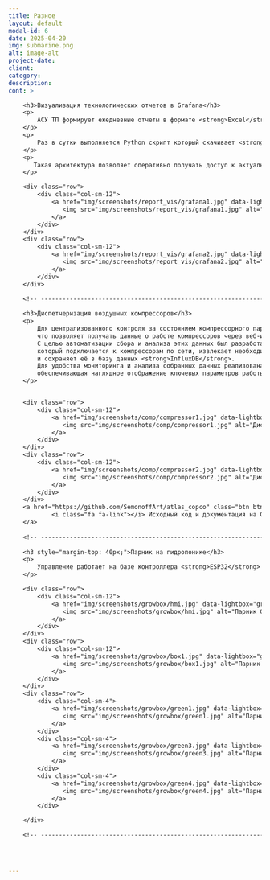 ```yaml
---
title: Разное
layout: default
modal-id: 6
date: 2025-04-20
img: submarine.png
alt: image-alt
project-date: 
client: 
category: 
description: 
cont: >

    <h3>Визуализация технологических отчетов в Grafana</h3>
    <p>
        АСУ ТП формирует ежедневные отчеты в формате <strong>Excel</strong>. Для их наглядного отображения реализована визуализация в системе <strong>Grafana</strong>.
    </p>
    <p>
        Раз в сутки выполняется Python скрипт который скачивает <strong>xlsx</strong>-файлы с FTP-сервера, извлекает из них информацию и сохраняет в базе <strong>InfluxDB</strong>. Откуда данные визуализируется в <strong>Grafana</strong>. 
    </p>
    <p>
       Такая архитектура позволяет оперативно получать доступ к актуальным данным и анализировать их в удобной визуальной форме.
    </p>

    <div class="row">
        <div class="col-sm-12">
            <a href="img/screenshots/report_vis/grafana1.jpg" data-lightbox="grafana" data-title="Grafana Визуализация отчёта отделения измельчения">
               <img src="img/screenshots/report_vis/grafana1.jpg" alt="Grafana Визуализация отчёта отделения измельчения" class="img-responsive">
            </a>
        </div>
    </div>
    <div class="row">
        <div class="col-sm-12">
            <a href="img/screenshots/report_vis/grafana2.jpg" data-lightbox="grafana" data-title="Grafana Визуализация отчёта реагентного отделения">
               <img src="img/screenshots/report_vis/grafana2.jpg" alt="Grafana Визуализация отчёта реагентного отделения" class="img-responsive">
            </a>
        </div>
    </div>

    <!-- ----------------------------------------------------------------------------- -->
    
    <h3>Диспетчеризация воздушных компрессоров</h3>
    <p>
        Для централизованного контроля за состоянием компрессорного парка оборудование подключено к сети Ethernet, 
        что позволяет получать данные о работе компрессоров через веб-интерфейс. 
        С целью автоматизации сбора и анализа этих данных был разработан Python-скрипт, 
        который подключается к компрессорам по сети, извлекает необходимую информацию с их веб-страниц
        и сохраняет её в базу данных <strong>InfluxDB</strong>. 
        Для удобства мониторинга и анализа собранных данных реализована визуализация в <strong>Grafana</strong>, 
        обеспечивающая наглядное отображение ключевых параметров работы оборудования в реальном времени.
    </p>


    <div class="row">
        <div class="col-sm-12">
            <a href="img/screenshots/comp/compressor1.jpg" data-lightbox="comp" data-title="Диспетчеризация воздушных компрессоров 1">
               <img src="img/screenshots/comp/compressor1.jpg" alt="Диспетчеризация воздушных компрессоров" class="img-responsive">
            </a>
        </div>
    </div>
    <div class="row">
        <div class="col-sm-12">
            <a href="img/screenshots/comp/compressor2.jpg" data-lightbox="comp" data-title="Диспетчеризация воздушных компрессоров 2">
               <img src="img/screenshots/comp/compressor2.jpg" alt="Диспетчеризация воздушных компрессоров 2" class="img-responsive">
            </a>
        </div>
    </div>
    <a href="https://github.com/SemonoffArt/atlas_copco" class="btn btn-default">
            <i class="fa fa-link"></i> Исходный код и документация на GitHub
    </a>
    
    <!-- ----------------------------------------------------------------------------- -->    
    
    <h3 style="margin-top: 40px;">Парник на гидропонике</h3>
    <p>
        Управление работает на базе контроллера <strong>ESP32</strong> с прошивкой <strong>Tasmota</strong> и визуализацией в <strong>Grafana</strong>. Климат поддерживается вентилятором по влажности и температуре, полив и освещение включается по расписанию.
    </p>

    <div class="row">
        <div class="col-sm-12">
            <a href="img/screenshots/growbox/hmi.jpg" data-lightbox="growbox" data-title="Парник Grafana">
               <img src="img/screenshots/growbox/hmi.jpg" alt="Парник Grafana" class="img-responsive">
            </a>
        </div>
    </div>
    <div class="row">
        <div class="col-sm-12">
            <a href="img/screenshots/growbox/box1.jpg" data-lightbox="growbox" data-title="Парник Щит управления">
               <img src="img/screenshots/growbox/box1.jpg" alt="Парник Щит управления" class="img-responsive">
            </a>
        </div>
    </div>
    <div class="row">
        <div class="col-sm-4">
            <a href="img/screenshots/growbox/green1.jpg" data-lightbox="growbox" data-title="Парник Щит управления">
               <img src="img/screenshots/growbox/green1.jpg" alt="Парник Щит управления" class="img-responsive">
            </a>
        </div>
        <div class="col-sm-4">
            <a href="img/screenshots/growbox/green3.jpg" data-lightbox="growbox" data-title="Парник Зелень">
               <img src="img/screenshots/growbox/green3.jpg" alt="Парник Зелень" class="img-responsive">
            </a>
        </div>
        <div class="col-sm-4">
            <a href="img/screenshots/growbox/green4.jpg" data-lightbox="growbox" data-title="Парник Зелень">
               <img src="img/screenshots/growbox/green4.jpg" alt="Парник Зелень" class="img-responsive">
            </a>
        </div>

    </div>

    <!-- ----------------------------------------------------------------------------- -->
    



---
```


